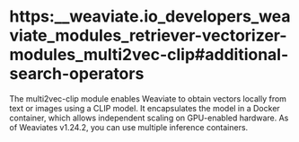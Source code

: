 # https:\_\_weaviate.io_developers_weaviate_modules_retriever-vectorizer-modules_multi2vec-clip#additional-search-operators

The multi2vec-clip module enables Weaviate to obtain vectors locally from text or images using a CLIP model. It encapsulates the model in a Docker container, which allows independent scaling on GPU-enabled hardware. As of Weaviates v1.24.2, you can use multiple inference containers.
